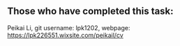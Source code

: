 ## Those who have completed this task:
Peikai Li, git username: lpk1202, webpage: https://lpk226551.wixsite.com/peikail/cv